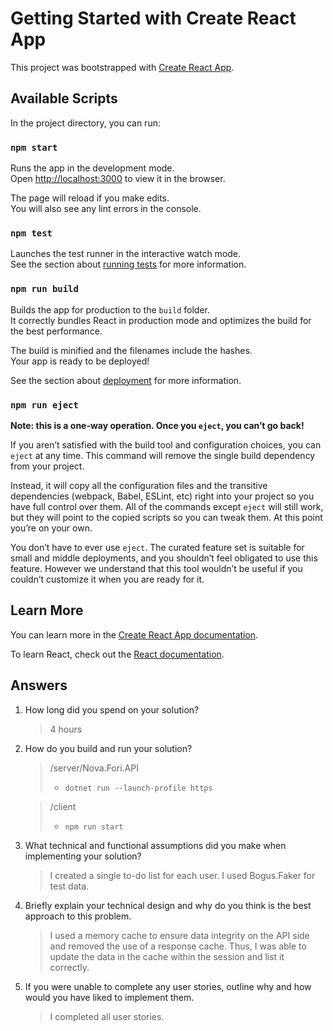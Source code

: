 # Getting Started with Create React App

This project was bootstrapped with [Create React App](https://github.com/facebook/create-react-app).

## Available Scripts

In the project directory, you can run:

### `npm start`

Runs the app in the development mode.\
Open [http://localhost:3000](http://localhost:3000) to view it in the browser.

The page will reload if you make edits.\
You will also see any lint errors in the console.

### `npm test`

Launches the test runner in the interactive watch mode.\
See the section about [running tests](https://facebook.github.io/create-react-app/docs/running-tests) for more information.

### `npm run build`

Builds the app for production to the `build` folder.\
It correctly bundles React in production mode and optimizes the build for the best performance.

The build is minified and the filenames include the hashes.\
Your app is ready to be deployed!

See the section about [deployment](https://facebook.github.io/create-react-app/docs/deployment) for more information.

### `npm run eject`

**Note: this is a one-way operation. Once you `eject`, you can’t go back!**

If you aren’t satisfied with the build tool and configuration choices, you can `eject` at any time. This command will remove the single build dependency from your project.

Instead, it will copy all the configuration files and the transitive dependencies (webpack, Babel, ESLint, etc) right into your project so you have full control over them. All of the commands except `eject` will still work, but they will point to the copied scripts so you can tweak them. At this point you’re on your own.

You don’t have to ever use `eject`. The curated feature set is suitable for small and middle deployments, and you shouldn’t feel obligated to use this feature. However we understand that this tool wouldn’t be useful if you couldn’t customize it when you are ready for it.

## Learn More

You can learn more in the [Create React App documentation](https://facebook.github.io/create-react-app/docs/getting-started).

To learn React, check out the [React documentation](https://reactjs.org/).

## Answers

1. How long did you spend on your solution? 
    > 4 hours
2. How do you build and run your solution? 
    > /server/Nova.Fori.API
    >    - `dotnet run --launch-profile https`
    
    > /client
    >    - `npm run start`
3. What technical and functional assumptions did you make when implementing 
your solution? 
    > I created a single to-do list for each user. I used Bogus.Faker for test data. 

4. Briefly explain your technical design and why do you think is the best 
approach to this problem.
    > I used a memory cache to ensure data integrity on the API side and removed the use of a 
    > response cache. Thus, I was able to update the data in the cache within the session and 
    > list it correctly.

5. If you were unable to complete any user stories, outline why and how would 
you have liked to implement them.
    > I completed all user stories.